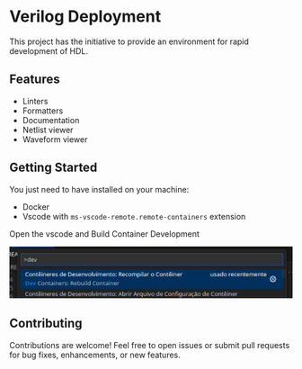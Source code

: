 # Verilog Deployment

This project has the initiative to provide an environment for rapid development of HDL.

## Features

- Linters
- Formatters
- Documentation
- Netlist viewer
- Waveform viewer

## Getting Started

You just need to have installed on your machine:

- Docker
- Vscode with `ms-vscode-remote.remote-containers` extension

Open the vscode and Build Container Development

![](assets/instruction.png)

## Contributing

Contributions are welcome! Feel free to open issues or submit pull requests for bug fixes, enhancements, or new features.
